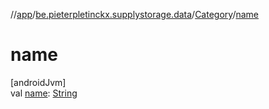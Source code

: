 //[app](../../../index.md)/[be.pieterpletinckx.supplystorage.data](../index.md)/[Category](index.md)/[name](name.md)

# name

[androidJvm]\
val [name](name.md): [String](https://kotlinlang.org/api/latest/jvm/stdlib/kotlin/-string/index.html)
